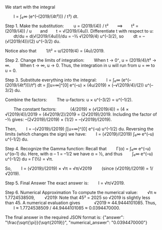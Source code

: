 We start with the integral

  I = ∫₀∞ (e^(–(2019/(4t²))) / t²) dt.

Step 1. Make the substitution:
  u = (2019/(4)) / t²  ⟹  t² = (2019/(4)) / u  and  t = √(2019/(4u)).
Differentiate t with respect to u:
  dt/du = d(√(2019/(4u)))/du = –½ √(2019/4) u^(–3/2),
so
  dt = –(√(2019/4))/(2) u^(–3/2) du.

Notice also that
  1/t² = u/(2019/4) = (4u)/2019.

Step 2. Change the limits of integration:
  When t → 0⁺, u = (2019/4)/t² → ∞.
  When t → ∞, u → 0.
Thus, the integration in u will run from u = ∞ to u = 0.

Step 3. Substitute everything into the integral:
  I = ∫₀∞ (e^(–(2019/(4t²)))/t²) dt = ∫[u=∞]^[0] e^(–u) × (4u/2019) × (–√(2019/4)/(2)) u^(–3/2) du.

Combine the factors:
  The u-factors: u × u^(–3/2) = u^(–1/2).

  The constant factors:
   (4/2019) × (√(2019/4)) = (4 × √(2019/4))/2019 = (4√2019/2)/2019 = (2√2019)/2019.
Including the factor of –½ gives: –(2√2019)/(2019) × (1/2) = –(√2019)/(2019).

Then,
  I = –(√2019)/(2019) ∫[u=∞]^[0] e^(–u) u^(–1/2) du.
Reversing the limits (which changes the sign) we have:
  I = (√2019)/(2019) ∫₀∞ e^(–u) u^(–1/2) du.

Step 4. Recognize the Gamma function:
Recall that
  Γ(α) = ∫₀∞ e^(–u) u^(α–1) du.
Here, with α – 1 = –1/2 we have α = ½, and thus
  ∫₀∞ e^(–u) u^(–1/2) du = Γ(½) = √π.

So,
  I = (√2019)/(2019) × √π = √π/√2019
  (since (√2019)/(2019) = 1/√2019).

Step 5. Final Answer
The exact answer is:
  I = √π/√2019.

Step 6. Numerical Approximation
To compute the numerical value:
  √π ≈ 1.7724538509,
  √2019: Note that 45² = 2025 so √2019 is slightly less than 45. A numerical evaluation gives
   √2019 ≈ 44.9444101085.
Thus,
  I ≈ 1.7724538509 / 44.9444101085 ≈ 0.0394470000.

The final answer in the required JSON format is:
{"answer": "\\frac{\\sqrt{\\pi}}{\\sqrt{2019}}", "numerical_answer": "0.0394470000"}